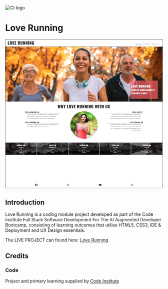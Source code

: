 ![CI logo](https://codeinstitute.s3.amazonaws.com/fullstack/ci_logo_small.png)


# Love Running

![Developer Portfolio Example - Project Banner](/love-running.png)


## Introduction 

Love Running is a coding module project developed as part of the Code Institute Full Stack Software Development For The AI Augmented Developer Bootcamp, consisting of learning outcomes that utilise HTML5, CSS3, IDE & Deployment and UX Design essentials.

The LIVE PROJECT can found here: <a href="https://gerbil1511.github.io/love-running/" target="_blank">Love Running</a>


## Credits

### Code

Project and primary learning supplied by [Code Institute](https://codeinstitute.net/ie/)<br>

